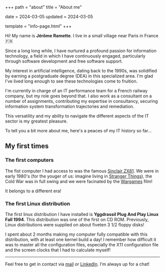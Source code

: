 +++
path = "about"
title = "About me"

date = 2024-03-05
updated = 2024-03-05

template = "info-page.html"
+++

Hi! My name is **Jérôme Ramette**. I live in a small village near Paris in France 🇫🇷

Since a long long while, I have nurtured a profound passion for information technology, a field in which I have continuously engaged, particularly through software development and free software support.

My interest in artificial intelligence, dating back to the 1990s, was solidified by earning a postgraduate degree (DEA) in this specialized area. I'm glad I've lived long enough to see these technologies come to fruition.

I'm currently in charge of an IT performance team for a French railway company, but my role goes beyond that. I also work as a consultant on a number of assignments, contributing my expertise in consultancy, securing information system transformation trajectories and remediation.

This versatility and my ability to navigate the different aspects of the IT sector is my greatest pleasure.

To tell you a bit more about me, here's a peaces of my IT history so far...

## My first times
### The first computers ##
The fist computer I had access to was the famous [Sinclair ZX81](https://en.wikipedia.org/wiki/ZX81). We were in early 1980's (for the youger of us: imagine living in [Stranger Things](https://www.youtube.com/watch?v=b9EkMc79ZSU)), the Cold War was in full swing and we were facinated by the [Wargames](https://www.youtube.com/watch?v=TQUsLAAZuhU) film!

It belongs to a different era!

### The first Linux distribution ##
The first linux distribution I have installed is **Yggdrassil Plug And Play Linux Fall 1994**. This distribution was one of the first on CD ROM. Previously, Linux distributions were supplied on about fiveten 3 1/2 floppy disks!

I spent about 2 months making my computer fully compatible with this distribution, with at least one kernel build a day! I remember how difficult it was to master all the configuration files, especially the X11 configuration file and the screen clocks that I had to calculate myself!






---
Feel free to get in contact via [mail](mailto:jerome.ramette@gmail.com) or [LinkedIn](https://www.linkedin.com/in/jramette/). I'm always up for a chat!

